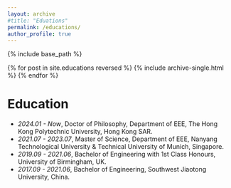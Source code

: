 ```yaml
---
layout: archive
#title: "Eduations"
permalink: /educations/
author_profile: true
---
```


{% include base_path %}

{% for post in site.educations reversed %}
  {% include archive-single.html %}
{% endfor %}

Education
======
- *2024.01 - Now*, Doctor of Philosophy, Department of EEE, The Hong Kong Polytechnic University, Hong Kong SAR.
- *2021.07 - 2023.07*, Master of Science, Department of EEE, Nanyang Technological University & Technical University of Munich, Singapore.
- *2019.09 - 2021.06*, Bachelor of Engineering with 1st Class Honours, University of Birmingham, UK.
- *2017.09 - 2021.06*, Bachelor of Engineering, Southwest Jiaotong University, China.


